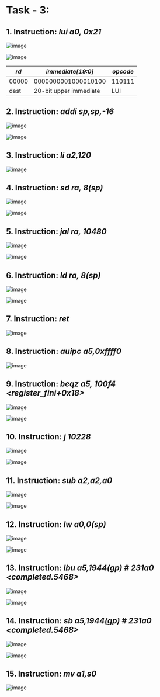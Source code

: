 # Task - 3:

## 1. Instruction: _lui a0, 0x21_

![image](https://github.com/user-attachments/assets/e6dafdfe-5232-4a75-b687-c233a26940b1)


![image](https://github.com/user-attachments/assets/a0cc031e-ce7b-4c4b-8311-dff108dce75f)

|    *rd*  | *immediate[19:0]*      | *opcode* |
|----------|------------------------|--------|
|    00000 |  0000000001000010100   | 110111 |
|  dest    | 20-bit upper immediate |  LUI   |

## 2. Instruction: _addi sp,sp,-16_

![image](https://github.com/user-attachments/assets/60c1c873-23ec-44b5-9449-83418400f026)


![image](https://github.com/user-attachments/assets/cfcc730b-dfe1-4b8a-9f5f-1d85020d087d)


## 3. Instruction: _li a2,120_

![image](https://github.com/user-attachments/assets/2b0b82e2-8322-45b5-bb4f-150fee83672a)

## 4. Instruction: _sd ra, 8(sp)_

![image](https://github.com/user-attachments/assets/490d288d-1732-4f1e-84fa-9ab3ecf38218)

![image](https://github.com/user-attachments/assets/6f166044-11d5-4739-9a1b-04ec68a2ed9f)


## 5. Instruction: _jal ra, 10480 <printf>_

![image](https://github.com/user-attachments/assets/9277279c-add4-445c-b154-f139ad3a6a62)


![image](https://github.com/user-attachments/assets/501a1395-1b73-40bf-85da-6ae02f99e352)


## 6. Instruction: _ld ra, 8(sp)_

![image](https://github.com/user-attachments/assets/ade71c97-58a7-47cf-99fe-8e9a28031849)

![image](https://github.com/user-attachments/assets/05cc3270-bedf-49c0-98af-bcde450c3978)


## 7. Instruction: _ret_

![image](https://github.com/user-attachments/assets/d1a2b035-8433-40fb-8ffe-f0d3fab39553)

## 8. Instruction: _auipc a5,0xffff0_

![image](https://github.com/user-attachments/assets/7fdf536c-307e-4331-9076-ca0e244823aa)

## 9. Instruction: _beqz a5, 100f4 <register_fini+0x18>_

![image](https://github.com/user-attachments/assets/aa2cbe49-e2c8-43cc-b8d7-b9dd96faaab3)

![image](https://github.com/user-attachments/assets/a02d46b3-b99a-4956-ba0a-2c885cf8b71c)


## 10. Instruction: _j 10228 <atexit>_

![image](https://github.com/user-attachments/assets/3882c355-dca1-4b67-ac08-37142c0b995a)


![image](https://github.com/user-attachments/assets/138f5305-aac6-48df-be9d-3a17a1b37803)


## 11. Instruction: _sub a2,a2,a0_

![image](https://github.com/user-attachments/assets/70952cce-9ea8-4b0b-a597-6c3f091b7570)


![image](https://github.com/user-attachments/assets/d1df18d3-3caf-4efc-beca-e25a7cdaae3e)


## 12. Instruction: _lw a0,0(sp)_

![image](https://github.com/user-attachments/assets/ddb50bdf-0c3a-4956-bdd0-7852340e2989)


![image](https://github.com/user-attachments/assets/83edc644-4ea2-4e4d-ba52-6d0259a55801)


## 13. Instruction: _lbu a5,1944(gp) # 231a0 <completed.5468>_

![image](https://github.com/user-attachments/assets/41ca9ed0-5deb-4317-a5bd-30efd6469fc5)

![image](https://github.com/user-attachments/assets/43c61e2d-05b6-4d24-a4de-94131fcba26c)


## 14. Instruction: _sb a5,1944(gp) # 231a0 <completed.5468>_

![image](https://github.com/user-attachments/assets/76b55ceb-a661-45a3-97c9-60d519dbea04)

![image](https://github.com/user-attachments/assets/da426319-8b77-4e21-9837-6881aebf45e0)


## 15. Instruction: _mv a1,s0_

![image](https://github.com/user-attachments/assets/a77fe570-9892-4bba-9e21-a5373c1319a6)





